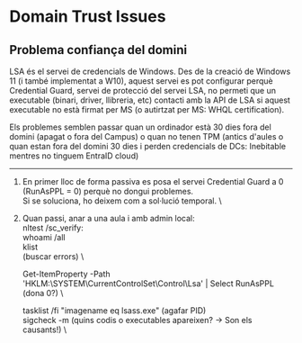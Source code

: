 # Domain Trust Issues

## Problema confiança del domini

LSA és el servei de credencials de Windows. Des de la creació de Windows 11 (i també implementat a W10), aquest servei es pot configurar perquè Credential Guard, servei de protecció del servei LSA, no permeti que un executable (binari, driver, llibreria, etc) contacti amb la API de LSA si aquest executable no està firmat per MS (o autirtzat per MS: WHQL certification).

Els problemes semblen passar quan un ordinador està 30 dies fora del domini (apagat o fora del Campus) o quan no tenen TPM (antics d'aules o quan estan fora del domini 30 dies i perden credencials de DCs: Inebitable mentres no tinguem EntraID cloud)
_______________________________
1. En primer lloc de forma passiva es posa el servei Credential Guard a 0 (RunAsPPL = 0) perquè no dongui problemes.  \
	Si se soluciona, ho deixem com a sol·lució temporal.  \
	
2. Quan passi, anar a una aula i amb admin local:  \
	 nltest /sc_verify:<domini>  \
	 whoami /all  \
	 klist  \
	 (buscar errors)   \
	   
	 Get-ItemProperty -Path 'HKLM:\SYSTEM\CurrentControlSet\Control\Lsa' | Select RunAsPPL (dona 0?)  \
	   
	 tasklist /fi "imagename eq lsass.exe" (agafar PID)  \
	 sigcheck -m <PID> (quins codis o executables apareixen? -> Son els causants!)  \
	 
